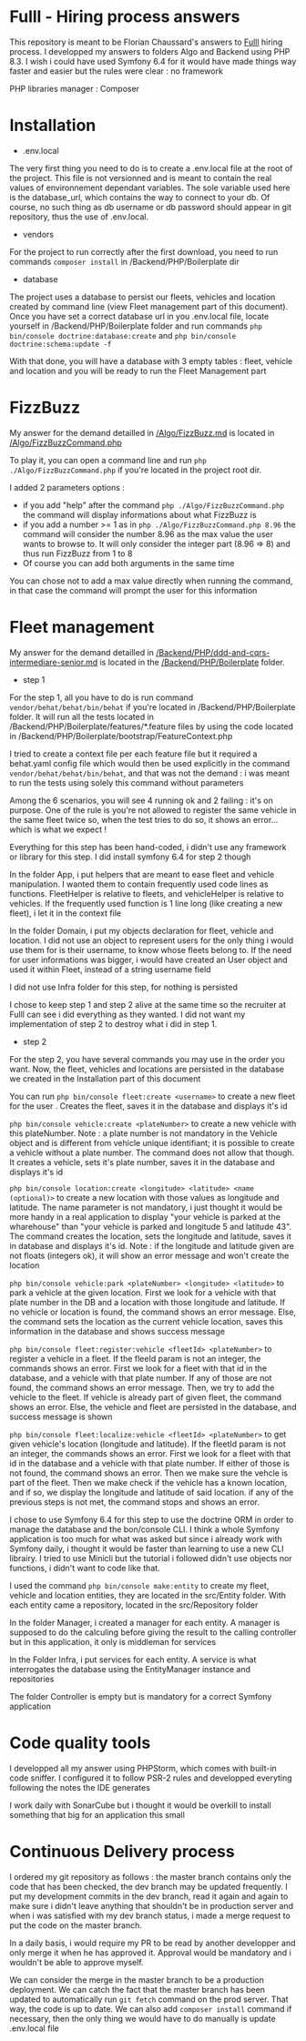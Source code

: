 Fulll - Hiring process answers
======

This repository is meant to be Florian Chaussard's answers to [Fulll](https://fulll.fr) hiring process.
I developped my answers to folders Algo and Backend using PHP 8.3. I wish i could have used Symfony 6.4 for it would have made things way faster and easier but the rules were clear : no framework

PHP libraries manager : Composer 

# Installation
* .env.local

The very first thing you need to do is to create a .env.local file at the root of the project. This file is not versionned and is meant to contain the real values of environnement dependant variables. The sole variable used here is the database_url, which contains the way to connect to your db. Of course, no such thing as db username or db password should appear in git repository, thus the use of .env.local.
 
* vendors

For the project to run correctly after the first download, you need to run commands ``composer install`` in /Backend/PHP/Boilerplate dir

* database

The project uses a database to persist our fleets, vehicles and location created by command line (view Fleet management part of this document). Once you have set a correct database url in you .env.local file, locate yourself in /Backend/PHP/Boilerplate folder and run commands ``php bin/console doctrine:database:create`` and ``php bin/console doctrine:schema:update -f``

With that done, you will have a database with 3 empty tables : fleet, vehicle and location and you will be ready to run the Fleet Management part 


# FizzBuzz
My answer for the demand detailled in [/Algo/FizzBuzz.md](/Algo/fizzbuzz.md) is located in [/Algo/FizzBuzzCommand.php](/Algo/FizzBuzzCommand.php)

To play it, you can open a command line and run ``php ./Algo/FizzBuzzCommand.php`` if you're located in the project root dir.

I added 2 parameters options : 

* if you add "help" after the command ``php ./Algo/FizzBuzzCommand.php`` the command will display informations about what FizzBuzz is
* if you add a number >= 1 as in ``php ./Algo/FizzBuzzCommand.php 8.96`` the command will consider the number 8.96 as the max value the user wants to browse to. It will only consider the integer part (8.96 => 8) and thus run FizzBuzz from 1 to 8
* Of course you can add both arguments in the same time

You can chose not to add a max value directly when running the command, in that case the command will prompt the user for this information


# Fleet management
My answer for the demand detailled in [/Backend/PHP/ddd-and-cqrs-intermediare-senior.md](/Backend/PHP/ddd-and-cqrs-intermediare-senior.md) is located in the [/Backend/PHP/Boilerplate](/Backend/PHP/Boilerplate) folder.

* step 1

For the step 1, all you have to do is run command ``vendor/behat/behat/bin/behat`` if you're located in /Backend/PHP/Boilerplate folder. It will run all the tests located in /Backend/PHP/Boilerplate/features/*.feature files by using the code located in /Backend/PHP/Boilerplate/bootstrap/FeatureContext.php

I tried to create a context file per each feature file but it required a behat.yaml config file which would then be used explicitly in the command ``vendor/behat/behat/bin/behat``, and that was not the demand : i was meant to run the tests using solely this command without parameters

Among the 6 scenarios, you will see 4 running ok and 2 failing : it's on purpose. One of the rule is you're not allowed to register the same vehicle in the same fleet twice so, when the test tries to do so, it shows an error... which is what we expect !

Everything for this step has been hand-coded, i didn't use any framework or library for this step. I did install symfony 6.4 for step 2 though 

In the folder App, i put helpers that are meant to ease fleet and vehicle manipulation. I wanted them to contain frequently used code lines as functions. FleetHelper is relative to fleets, and vehicleHelper is relative to vehicles. If the frequently used function is 1 line long (like creating a new fleet), i let it in the context file

In the folder Domain, i put my objects declaration for fleet, vehicle and location. I did not use an object to represent users for the only thing i would use them for is their username, to know whose fleets belong to. If the need for user informations was bigger, i would have created an User object and used it within Fleet, instead of a string username field 

I did not use Infra folder for this step, for nothing is persisted

I chose to keep step 1 and step 2 alive at the same time so the recruiter at Fulll can see i did everything as they wanted. I did not want my implementation of step 2 to destroy what i did in step 1.

* step 2

For the step 2, you have several commands you may use in the order you want. Now, the fleet, vehicles and locations are persisted in the database we created in the Installation part of this document

You can run ``php bin/console fleet:create <username>`` to create a new fleet for the user <username>. Creates the fleet, saves it in the database and displays it's id

``php bin/console vehicle:create <plateNumber>`` to create a new vehicle with this plateNumber. Note : a plate number is not mandatory in the Vehicle object and is different from vehicle unique identifiant; it is possible to create a vehicle without a plate number. The command does not allow that though. It creates a vehicle, sets it's plate number, saves it in the database and displays it's id

``php bin/console location:create <longitude> <latitude> <name (optional)>`` to create a new location with those values as longitude and latitude. The name parameter is not mandatory, i just thought it would be more handy in a real application to display "your vehicle is parked at the wharehouse" than "your vehicle is parked and longitude 5 and latitude 43". The command creates the location, sets the longitude and latitude, saves it in database and displays it's id. Note : if the longitude and latitude given are not floats (integers ok), it will show an error message and won't create the location

``php bin/console vehicle:park <plateNumber> <longitude> <latitude>`` to park a vehicle at the given location. First we look for a vehicle with that plate number in the DB and a location with those longitude and latitude. If no vehicle or location is found, the command shows an error message. Else, the command sets the location as the current vehicle location, saves this information in the database and shows success message

``php bin/console fleet:register:vehicle <fleetId> <plateNumber>`` to register a vehicle in a fleet. If the fleeId param is not an integer, the commands shows an error. First we look for a fleet with that id in the database, and a vehicle with that plate number. If any of those are not found, the command shows an error message. Then, we try to add the vehicle to the fleet. If vehicle is already part of given fleet, the command shows an error. Else, the vehicle and fleet are persisted in the database, and success message is shown

``php bin/console fleet:localize:vehicle <fleetId> <plateNumber>`` to get given vehicle's location (longitude and latitude). If the fleetId param is not an integer, the commands shows an error. First we look for a fleet with that id in the database and a vehicle with that plate number. If either of those is not found, the command shows an error. Then we make sure the vehcle is part of the fleet. Then we make check if the vehicle has a known location, and if so, we display the longitude and latitude of said location. if any of the previous steps is not met, the command stops and shows an error.

I chose to use Symfony 6.4 for this step to use the doctrine ORM in order to manage the database and the bon/console CLI. I think a whole Symfony application is too much for what was asked but since i already work with Symfony daily, i thought it would be faster than learning to use a new CLI librairy. I tried to use Minicli but the tutorial i followed didn't use objects nor functions, i didn't want to code like that.

I used the command ``php bin/console make:entity`` to create my fleet, vehicle and location entities, they are located in the src/Entity folder. With each entity came a repository, located in the src/Repository folder

In the folder Manager, i created a manager for each entity. A manager is supposed to do the calculing before giving the result to the calling controller but in this application, it only is middleman for services

In the Folder Infra, i put services for each entity. A service is what interrogates the database using the EntityManager instance and repositories

The folder Controller is empty but is mandatory for a correct Symfony application



# Code quality tools

I developped all my answer using PHPStorm, which comes with built-in code sniffer. I configured it to follow PSR-2 rules and developped everyting following the notes the IDE generates

I work daily with SonarCube but i thought it would be overkill to install something that big for an application this small



# Continuous Delivery process

I ordered my git repository as follows : the master branch contains only the code that has been checked, the dev branch may be updated frequently. I put my development commits in the dev branch, read it again and again to make sure i didn't leave anything that shouldn't be in production server and when i was satisfied with my dev branch status, i made a merge request to put the code on the master branch.

In a daily basis, i would require my PR to be read by another developper and only merge it when he has approved it. Approval would be mandatory and i wouldn't be able to approve myself.

We can consider the merge in the master branch to be a production deployment. We can catch the fact that the master branch has been updated to automatically run ``git fetch`` command on the prod server. That way, the code is up to date. We can also add ``composer install`` command if necessary, then the only thing we would have to do manually is update .env.local file

















